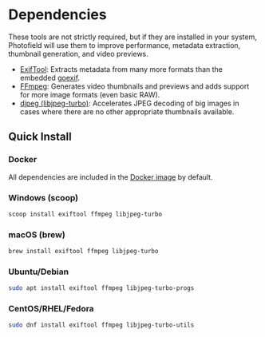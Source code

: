 # Dependencies

These tools are not strictly required, but if they are installed in your system, Photofield will use them to improve performance, metadata extraction, thumbnail generation, and video previews.

- [ExifTool]: Extracts metadata from many more formats than the embedded [goexif].
- [FFmpeg]: Generates video thumbnails and previews and adds support for more image formats (even basic RAW).
- [djpeg (libjpeg-turbo)]: Accelerates JPEG decoding of big images in cases where there are no other appropriate thumbnails available.

## Quick Install

### Docker

All dependencies are included in the [Docker image](/quick-start#docker) by default.

### Windows (scoop)
```sh
scoop install exiftool ffmpeg libjpeg-turbo
```

### macOS (brew)
```sh
brew install exiftool ffmpeg libjpeg-turbo
```

### Ubuntu/Debian
```sh
sudo apt install exiftool ffmpeg libjpeg-turbo-progs
```

### CentOS/RHEL/Fedora
```sh
sudo dnf install exiftool ffmpeg libjpeg-turbo-utils
```

[djpeg (libjpeg-turbo)]: https://libjpeg-turbo.org/
[ExifTool]: https://exiftool.org/
[FFmpeg]: https://ffmpeg.org/
[goexif]: https://github.com/rwcarlsen/goexif
